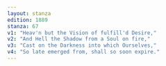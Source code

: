 ```yaml
---
layout: stanza
edition: 1889
stanza: 67
v1: "Heav'n but the Vision of fulfill'd Desire,"
v2: "And Hell the Shadow from a Soul on fire,"
v3: "Cast on the Darkness into which Ourselves,"
v4: "So late emerged from, shall so soon expire."
---
```

